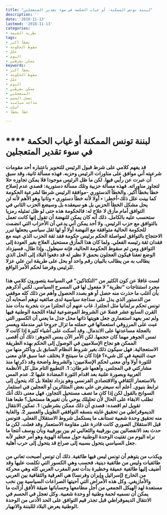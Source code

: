 ```yaml
---
title: "لبننة تونس الممكنة، أو غياب الحكمة في سوء تقدير المتعجلين"
description: ''
date: '2018-11-13'
lastmod: '2018-11-13'
categories:
- نظرية القيمة
tags:
- بخطأ أكبر
- سقوط الحكومة
- علل
- اليوم
- ممكن بشرطين
keywords:
- بخطأ أكبر
- سقوط الحكومة
- علل
- اليوم
- ممكن بشرطين
- المتعجلين
- تعجل الحسم
- سذاجة سياسية
- أسكت
- خطأ بخطأ

---
```

# **** **لبننة تونس الممكنة أو غياب الحكمة في سوء تقدير المتعجلين**

### قد يفهم كلامي على شرط قبول الرئيس للتحوير باعتباره أحد مقومات شرعيته أني موافق على مناورات الرئيس وحزبه. فهذه مسألة ثانية، وقد سبق أن عبرت عن رأيي فيها. لكن ما ظل الرئيس موجودا فلا يمكن تجاوزه حلا لتجاوز مناوراته. فهذه مسألة حزبية وتلك مسألة دستورية: قصدي عدم إصلاح خطأ بخطأ أكبر. والخطأ الدستوري -موافقة الرئيس شرطا لشرعية الحكومة كما بينت علل ذلك-أخطر: • أولا لأنه خطأ دستوري • وثانيا وهو الأهم لأنه لن يحل مشكل الخطأ الحزبي بل هو سيعقده بل وسيضع الحزب الثاني في التوافق أمام مأزق لا علاج له: فالحكومة هذه حتى لو ظل تمثيله رمزيا ستحسب عليه بالكامل. ذلك أنه كان يمكن للنهضة أن تقول إنها كانت تعمل بالتوافق مع حزب الرئيس. ولا أحد يمكن أني يدعي أن الأحزاب التي انضمت للحكومة الحالية متوافقة مع النهضة أولا أو لها ثقل سياسي يجعلها تبرر الاحتجاج بالتوافق لمواصلة الحكم برئيس حكومة فقد ثقة الحزب الذي عينه مع فقدان ثقة رئيسه الفعلي. ولما كان هذا المأزق مستحيل العلاج بغير العودة إلى التوافق ومن ثم سقوط الحكومة الحالية، فإنه سيطول. وإذا طال، فسيزداد الوضع تعفنا فيكون العجلون بحمق لا نظير له قد دفعوا البلاد إلى الحل الذي يطالب به من يطالب بالبيان رقم واحد أو بحل على طريقة ابن علي عزلا للرئيس وفرضا لحكم الأمر الواقع.

### لست غافلا عن كون الكثير من “التكتاكين” في السياسة يتصورون كلامي هذا مجرد استنتاجات “نظرية” لا مفعول لها في المسرح السياسي. لكني أذكرهم بأن أغلب ما حذرت منه حصل أو هو بصدد الحصول وأهم من ذلك كله موقفي من الدستور الذي يدل على سذاجة سياسية لدى صائغيه توهم أصحابه أن تونس تحكم برلمانيا مثل انجلترا. غاب عنهم أن انجلترا مرت بتجربة بدأت منذ القرن السابع عشر فضلا عن الشروط الموضوعية لبقاء اللحمة الوطنية فيها ولم تمر بعهد استعماري جعل هويتها ذاتها محل جدل ما يعني أن الكسور التي عبت على المرزوقي استعمالها في حملته ما تزال جروحا غير مندملة ويعسر بالعجلة مساعدتها على الاندمال. وقد أسكت على أشياء كثيرة إذا كانت لا تمس الجوهر مهما كان حجمها. لكن الأمر الآن يمس الجوهر: ذلك أن أقصى الممكن هو نجاح الإسلاميين في الوصول إلى الحكم بهذه الطريقة الاستعجالية. فهل سيكون ذلك بغير شروط النظام السابق بل وبأكثر منها من حيث التبعية في كل شيء؟ فإذا كان ما سينتج لا يختلف عما سبق فأي معنى للثورة أولا وأي معنى لحكم الإسلاميين: والشروط واضحة وقد ذكرتها منذ مشاركتي في المجلس. وأهمها شرطان: 1. التطبيع التام مثل كل الأنظمة العربية وبصورة علنية بعد اقدام الثورة المضادة عليها 2. عدم المس بالاستعمار الثقافي والاقتصادي الفرنسي وهو يزداد تغلغلا بل كاد يتحول إلى ترابط بنيوي. أعلم أنه سيعترض علي بعض المتثائرين أو العجلين في استثمار السوانح بالقول لكن إذا كان ما تصف مستحيل التجاوز، فهل معنى ذلك أنك تطلب الابقاء على الحال لأن تحليلك يوحي بأن تغييرها مستحيل؟ طبعا هذا تقويل لم اقصده: قصدي أن ذلك ممكن بشرطين: 1. تمكين الانتقال الديموقراطي من تحقيق غايته بنسقه التوافقي الطويل والعسير 2. والغاية منه تحقيق وحدة شعبية تستأنف ما يستكمل شروط الاستقلال الفعلي. فتونس قبل الاستقلال الصوري كانت قادرة على مقاومة الاستعمار وقد فعلت. لكن ما حدث بعد الانفصالين بين بورقيبة والثعالبي ثم بين بورقيبة وبان يوسف أنتجا ما نراه اليوم من تفتيت الوحدة الوطنية حول مسألة الهوية وهو أمر خطير لأنه جعل السياسي يتحول بسببه إلى صراع قد يتحول إلى حرب أهلية.

### ويكذب من يتوهم أن تونس ليس فيها طائفية. ذلك أن تونس أصبحت تعاني من طائفيات وليس من طائفية دينية، فحسب وهي الكسور التي تكلمت عليها وقد أضيف إليها طائفية عميقة وخطيرة بدأت تعم المغرب العربي كله وهي محركة من الخارج (إسرائيل وإيران وفرنسا) هي العرقية والثقافية بين العربي والأمازيغي. وكل هذه الأمراض التي أحيتها الصراعات السياسية بين نخب مستعدة لهد الهيكل الجمعي من أجل مطامعها وحساباتها ضيقة الأفق أزالت ما يمكن أن نسميه لحمة وطنية أو وحدة شعبية. وكل تعجل في الحسم في الانتقال الديموقراطي قبل تجذر قيم التوافق على الحد الأدنى من الوحدة الوطنية يعرض البلاد لللبننة والانهيار.

###